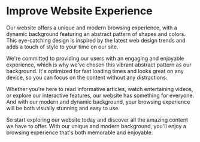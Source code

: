 <!--font:Poppins-->

# Improve Website Experience

Our website offers a unique and modern browsing experience, with a dynamic background featuring an abstract pattern of shapes and colors. This eye-catching design is inspired by the latest web design trends and adds a touch of style to your time on our site.

We're committed to providing our users with an engaging and enjoyable experience, which is why we've chosen this vibrant abstract pattern as our background. It's optimized for fast loading times and looks great on any device, so you can focus on the content without any distractions.

Whether you're here to read informative articles, watch entertaining videos, or explore our interactive features, our website has something for everyone. And with our modern and dynamic background, your browsing experience will be both visually stunning and easy to use.

So start exploring our website today and discover all the amazing content we have to offer. With our unique and modern background, you'll enjoy a browsing experience that's both memorable and enjoyable.

<!--

Write me markdown content of website with wallpaper:

"A wallpaper with a repeating pattern of abstract shapes and colors, inspired by web design trends and patterns."

The header of the page should not be copy of the text but rather a real content of the website which is using this wallpaper.


---


# Abstract Shapes and Colors Wallpaper

Welcome to our website featuring a stunning wallpaper with a repeating pattern of abstract shapes and colors. This wallpaper is inspired by the latest web design trends and patterns, making it perfect for adding a modern touch to your desktop or mobile device.

Our wallpaper is designed with high-quality graphics and vibrant colors that are sure to catch the eye. The abstract shapes and colors create a unique and dynamic pattern that will bring life to any device you use it on.

Whether you're looking to add some personality to your personal computer or want to give your phone a fresh new look, our abstract shapes and colors wallpaper is the perfect choice. It's easy to download and install, and it's compatible with most devices.

So why wait? Download our abstract shapes and colors wallpaper today and enjoy a beautiful, modern design that will make your device stand out from the crowd.


---


Heading should not include word "wallpaper". The website should not be about the wallpaper itself, wallpaper is just a related background, rewrite whole content.


---


# Welcome to Our Modern and Vibrant Website

Our website features a stunning background with a repeating pattern of abstract shapes and colors that's sure to catch your eye. Inspired by the latest web design trends and patterns, our background adds a modern touch to your browsing experience.

We believe in creating beautiful and engaging user experiences, which is why we've chosen this vibrant abstract pattern as our background. The dynamic shapes and colors create a unique visual experience that will make your time on our website even more enjoyable.

Whether you're browsing on your desktop or mobile device, our abstract background will look great on any screen size. It's designed with high-quality graphics and optimized for fast loading times, so you can focus on the content without any distractions.

So come explore our website and discover all the amazing content we have to offer. From informative articles to entertaining videos, we've got something for everyone. And with our modern and vibrant background, your browsing experience is sure to be a memorable one.


---


Heading is too long, rewrite whole content.


---


# Discover a Modern and Engaging Browsing Experience

Our website is designed to provide you with a modern and engaging browsing experience. Our background features a dynamic pattern of abstract shapes and colors that's sure to catch your eye and add a touch of style to your time on our site.

We believe that a great user experience starts with an attractive and functional design, which is why we've chosen this vibrant abstract pattern as our background. It's optimized for fast loading times and looks great on any device, so you can focus on the content without any distractions.

Whether you're here to read informative articles, watch entertaining videos, or explore our interactive features, our website has something for everyone. And with our modern and engaging background, your browsing experience will be both enjoyable and memorable.

So why wait? Start exploring our website today and discover all the amazing content we have to offer. With our dynamic abstract background, you'll enjoy a browsing experience that's both visually stunning and easy to use.


---


Heading is too long, rewrite whole content.


---


# Explore Our Website for a Unique and Modern Experience

Our website offers a unique and modern browsing experience, with a dynamic background featuring an abstract pattern of shapes and colors. This eye-catching design is inspired by the latest web design trends and adds a touch of style to your time on our site.

We're committed to providing our users with an engaging and enjoyable experience, which is why we've chosen this vibrant abstract pattern as our background. It's optimized for fast loading times and looks great on any device, so you can focus on the content without any distractions.

Whether you're here to read informative articles, watch entertaining videos, or explore our interactive features, our website has something for everyone. And with our modern and dynamic background, your browsing experience will be both visually stunning and easy to use.

So start exploring our website today and discover all the amazing content we have to offer. With our unique and modern background, you'll enjoy a browsing experience that's both memorable and enjoyable.


---


Write me a Google font which is best fitting for the website.

Pick from the list:
- Inter
- Futura
- Lobster
- Dancing Script
- Alegreya
- Montserrat
- IBM Plex Sans
- Playfair Display
- Barlow Condensed
- Orbitron
- Exo 2
- Poppins
- Open Sans
- Lato
- Raleway
- Great Vibes
- Roboto


Write just the font name nothing else.


---


Poppins

-->

